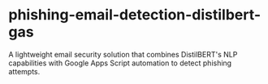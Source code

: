 # phishing-email-detection-distilbert-gas
A lightweight email security solution that combines DistilBERT's NLP capabilities with Google Apps Script automation to detect phishing attempts.

